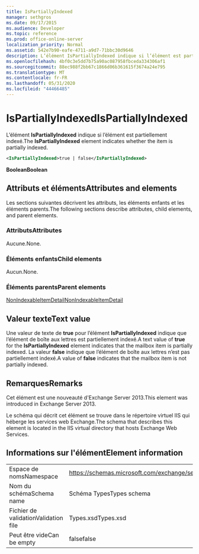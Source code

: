 ```yaml
---
title: IsPartiallyIndexed
manager: sethgros
ms.date: 09/17/2015
ms.audience: Developer
ms.topic: reference
ms.prod: office-online-server
localization_priority: Normal
ms.assetid: 542e7b90-eafe-4711-a9d7-71bbc30d9646
description: L’élément IsPartiallyIndexed indique si l’élément est partiellement indexé.
ms.openlocfilehash: 4bf0c3e5dd7b75a90ac087958fbceda334306af1
ms.sourcegitcommit: 88ec988f2bb67c1866d06b361615f3674a24e795
ms.translationtype: MT
ms.contentlocale: fr-FR
ms.lasthandoff: 05/31/2020
ms.locfileid: "44466485"
---
```

# <a name="ispartiallyindexed"></a><span data-ttu-id="1c117-103">IsPartiallyIndexed</span><span class="sxs-lookup"><span data-stu-id="1c117-103">IsPartiallyIndexed</span></span>

<span data-ttu-id="1c117-104">L’élément **IsPartiallyIndexed** indique si l’élément est partiellement indexé.</span><span class="sxs-lookup"><span data-stu-id="1c117-104">The **IsPartiallyIndexed** element indicates whether the item is partially indexed.</span></span> 
  
```XML
<IsPartiallyIndexed>true | false</IsPartiallyIndexed>
```

 <span data-ttu-id="1c117-105">**Boolean**</span><span class="sxs-lookup"><span data-stu-id="1c117-105">**Boolean**</span></span>
## <a name="attributes-and-elements"></a><span data-ttu-id="1c117-106">Attributs et éléments</span><span class="sxs-lookup"><span data-stu-id="1c117-106">Attributes and elements</span></span>

<span data-ttu-id="1c117-107">Les sections suivantes décrivent les attributs, les éléments enfants et les éléments parents.</span><span class="sxs-lookup"><span data-stu-id="1c117-107">The following sections describe attributes, child elements, and parent elements.</span></span>
  
### <a name="attributes"></a><span data-ttu-id="1c117-108">Attributs</span><span class="sxs-lookup"><span data-stu-id="1c117-108">Attributes</span></span>

<span data-ttu-id="1c117-109">Aucune.</span><span class="sxs-lookup"><span data-stu-id="1c117-109">None.</span></span>
  
### <a name="child-elements"></a><span data-ttu-id="1c117-110">Éléments enfants</span><span class="sxs-lookup"><span data-stu-id="1c117-110">Child elements</span></span>

<span data-ttu-id="1c117-111">Aucun.</span><span class="sxs-lookup"><span data-stu-id="1c117-111">None.</span></span>
  
### <a name="parent-elements"></a><span data-ttu-id="1c117-112">Éléments parents</span><span class="sxs-lookup"><span data-stu-id="1c117-112">Parent elements</span></span>

[<span data-ttu-id="1c117-113">NonIndexableItemDetail</span><span class="sxs-lookup"><span data-stu-id="1c117-113">NonIndexableItemDetail</span></span>](nonindexableitemdetail.md)
  
## <a name="text-value"></a><span data-ttu-id="1c117-114">Valeur texte</span><span class="sxs-lookup"><span data-stu-id="1c117-114">Text value</span></span>

<span data-ttu-id="1c117-115">Une valeur de texte de **true** pour l’élément **IsPartiallyIndexed** indique que l’élément de boîte aux lettres est partiellement indexé.</span><span class="sxs-lookup"><span data-stu-id="1c117-115">A text value of **true** for the **IsPartiallyIndexed** element indicates that the mailbox item is partially indexed.</span></span> <span data-ttu-id="1c117-116">La valeur **false** indique que l’élément de boîte aux lettres n’est pas partiellement indexé.</span><span class="sxs-lookup"><span data-stu-id="1c117-116">A value of **false** indicates that the mailbox item is not partially indexed.</span></span> 
  
## <a name="remarks"></a><span data-ttu-id="1c117-117">Remarques</span><span class="sxs-lookup"><span data-stu-id="1c117-117">Remarks</span></span>

<span data-ttu-id="1c117-118">Cet élément est une nouveauté d'Exchange Server 2013.</span><span class="sxs-lookup"><span data-stu-id="1c117-118">This element was introduced in Exchange Server 2013.</span></span>
  
<span data-ttu-id="1c117-119">Le schéma qui décrit cet élément se trouve dans le répertoire virtuel IIS qui héberge les services web Exchange.</span><span class="sxs-lookup"><span data-stu-id="1c117-119">The schema that describes this element is located in the IIS virtual directory that hosts Exchange Web Services.</span></span>
  
## <a name="element-information"></a><span data-ttu-id="1c117-120">Informations sur l'élément</span><span class="sxs-lookup"><span data-stu-id="1c117-120">Element information</span></span>

|||
|:-----|:-----|
|<span data-ttu-id="1c117-121">Espace de noms</span><span class="sxs-lookup"><span data-stu-id="1c117-121">Namespace</span></span>  <br/> |https://schemas.microsoft.com/exchange/services/2006/types  <br/> |
|<span data-ttu-id="1c117-122">Nom du schéma</span><span class="sxs-lookup"><span data-stu-id="1c117-122">Schema name</span></span>  <br/> |<span data-ttu-id="1c117-123">Schéma Types</span><span class="sxs-lookup"><span data-stu-id="1c117-123">Types schema</span></span>  <br/> |
|<span data-ttu-id="1c117-124">Fichier de validation</span><span class="sxs-lookup"><span data-stu-id="1c117-124">Validation file</span></span>  <br/> |<span data-ttu-id="1c117-125">Types.xsd</span><span class="sxs-lookup"><span data-stu-id="1c117-125">Types.xsd</span></span>  <br/> |
|<span data-ttu-id="1c117-126">Peut être vide</span><span class="sxs-lookup"><span data-stu-id="1c117-126">Can be empty</span></span>  <br/> |<span data-ttu-id="1c117-127">false</span><span class="sxs-lookup"><span data-stu-id="1c117-127">false</span></span>  <br/> |
   


